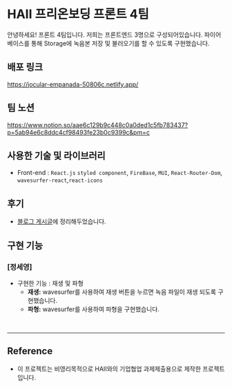 # HAII 프리온보딩 프론트 4팀

안녕하세요! 프론트 4팀입니다. 저희는 프론트엔드 3명으로 구성되어있습니다.
파이어베이스를 통해 Storage에 녹음본 저장 및 불러오기를 할 수 있도록 구현했습니다.

## 배포 링크

https://jocular-empanada-50806c.netlify.app/

## 팀 노션

https://www.notion.so/aae6c129b9c448c0a0ded1c5fb783437?p=5ab94e6c8ddc4cf98493fe23b0c9399c&pm=c

## 사용한 기술 및 라이브러리

- Front-end : `React.js` `styled component`, `FireBase`, `MUI`, `React-Router-Dom`, `wavesurfer-react`,`react-icons`

## 후기

-  [블로그 게시글](https://velog.io/@seeyong_0/회고록-템플릿)에 정리해두었습니다.

## 구현 기능

### [정세영]

- 구현한 기능 : 재생 및 파형
  - **재생:** wavesurfer를 사용하여 재생 버튼을 누르면 녹음 파일이 재생 되도록 구현했습니다.
  - **파형:** wavesurfer를 사용하여 파형을 구현했습니다.

<br/>

---

## Reference

- 이 프로젝트는 비영리목적으로 HAII와의 기업협업 과제제출용으로 제작한 프로젝트입니다.
